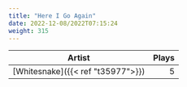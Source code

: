 ```yaml
---
title: "Here I Go Again"
date: 2022-12-08/2022T07:15:24
weight: 315
---
```




 Artist | Plays 
----- | -----:
[Whitesnake]({{< ref "t35977">}}) | 5
